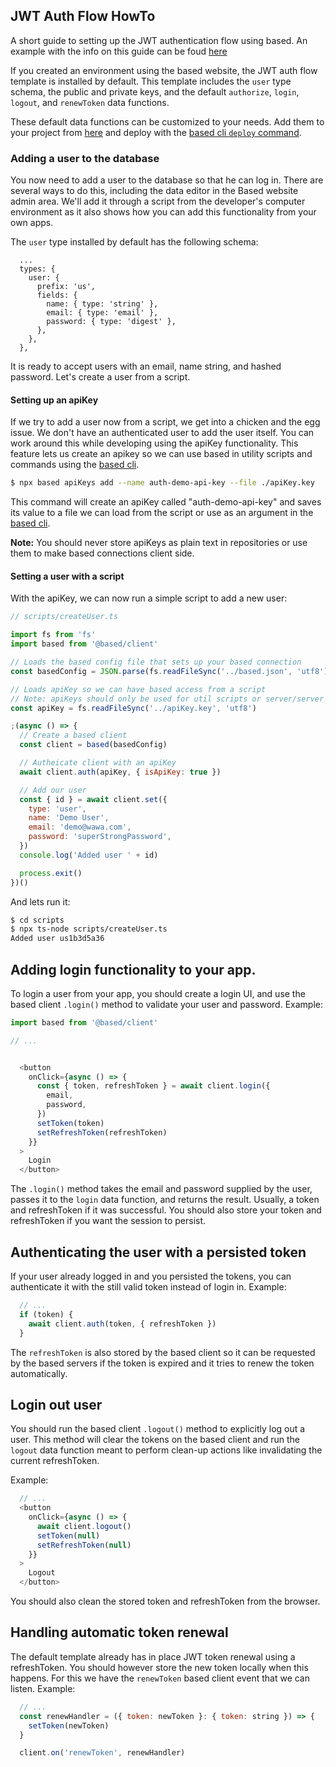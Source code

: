 ## JWT Auth Flow HowTo

A short guide to setting up the JWT authentication flow using based.
An example with the info on this guide can be foud [here](https://github.com/atelier-saulx/auth-demo)

If you created an environment using the based website, the JWT auth flow template is installed by default. This template includes the `user` type schema, the public and private keys, and the default `authorize`, `login`, `logout`, and `renewToken` data functions.

These default data functions can be customized to your needs. Add them to your project from [here](https://github.com/atelier-saulx/based/tree/main/packages/auth-templates/jwt) and deploy with the [based cli `deploy` command](https://github.com/atelier-saulx/based/tree/main/packages/cli#deploy).

### Adding a user to the database

You now need to add a user to the database so that he can log in.
There are several ways to do this, including the data editor in the Based website admin area.
We'll add it through a script from the developer's computer environment as it also shows how you can add this functionality from your own apps.

The `user` type installed by default has the following schema:

```
  ...
  types: {
    user: {
      prefix: 'us',
      fields: {
        name: { type: 'string' },
        email: { type: 'email' },
        password: { type: 'digest' },
      },
    },
  },
```

It is ready to accept users with an email, name string, and hashed password.
Let's create a user from a script.

#### Setting up an apiKey 

If we try to add a user now from a script, we get into a chicken and the egg issue. We don't have an authenticated user to add the user itself. You can work around this while developing using the apiKey functionality.
This feature lets us create an apikey so we can use based in utility scripts and commands using the [based cli](https://github.com/atelier-saulx/based/tree/main/packages/cli).

```bash
$ npx based apiKeys add --name auth-demo-api-key --file ./apiKey.key
```

This command will create an apiKey called "auth-demo-api-key" and saves its value to a file we can load from the script or use as an argument in the [based cli](https://github.com/atelier-saulx/based/tree/main/packages/cli).

**Note:** You should never store apiKeys as plain text in repositories or use them to make based connections client side.

#### Setting a user with a script

With the apiKey, we can now run a simple script to add a new user:

```javascript
// scripts/createUser.ts

import fs from 'fs'
import based from '@based/client'

// Loads the based config file that sets up your based connection
const basedConfig = JSON.parse(fs.readFileSync('../based.json', 'utf8'))

// Loads apiKey so we can have based access from a script
// Note: apiKeys should only be used for util scripts or server/server connections
const apiKey = fs.readFileSync('../apiKey.key', 'utf8')

;(async () => {
  // Create a based client
  const client = based(basedConfig)

  // Autheicate client with an apiKey
  await client.auth(apiKey, { isApiKey: true })

  // Add our user
  const { id } = await client.set({
    type: 'user',
    name: 'Demo User',
    email: 'demo@wawa.com',
    password: 'superStrongPassword',
  })
  console.log('Added user ' + id)

  process.exit()
})()
```

And lets run it:
```bash
$ cd scripts
$ npx ts-node scripts/createUser.ts
Added user us1b3d5a36
```

## Adding login functionality to your app.

To login a user from your app, you should create a login UI, and use the based client `.login()` method to validate your user and password.
Example:

```javascript
import based from '@based/client'

// ...


  <button
    onClick={async () => {
      const { token, refreshToken } = await client.login({
        email,
        password,
      })
      setToken(token)
      setRefreshToken(refreshToken)
    }}
  >
    Login
  </button>
```

The `.login()` method takes the email and password supplied by the user, passes it to the `login` data function, and returns the result. Usually, a token and refreshToken if it was successful.
You should also store your token and refreshToken if you want the session to persist.

## Authenticating the user with a persisted token

If your user already logged in and you persisted the tokens, you can authenticate it with the still valid token instead of login in.
Example:
```javascript
  // ...
  if (token) {
    await client.auth(token, { refreshToken })
  }
```

The `refreshToken` is also stored by the based client so it can be requested by the based servers if the token is expired and it tries to renew the token automatically.

## Login out user

You should run the based client `.logout()` method to explicitly log out a user. This method will clear the tokens on the based client and run the `logout` data function meant to perform clean-up actions like invalidating the current refreshToken.

Example:
```javascript
  // ...
  <button
    onClick={async () => {
      await client.logout()
      setToken(null)
      setRefreshToken(null)
    }}
  >
    Logout
  </button>
```

You should also clean the stored token and refreshToken from the browser.

## Handling automatic token renewal

The default template already has in place JWT token renewal using a refreshToken. You should however store the new token locally when this happens.
For this we have the `renewToken` based client event that we can listen.
Example:

```javascript
  // ...
  const renewHandler = ({ token: newToken }: { token: string }) => {
    setToken(newToken)
  }

  client.on('renewToken', renewHandler)
```
